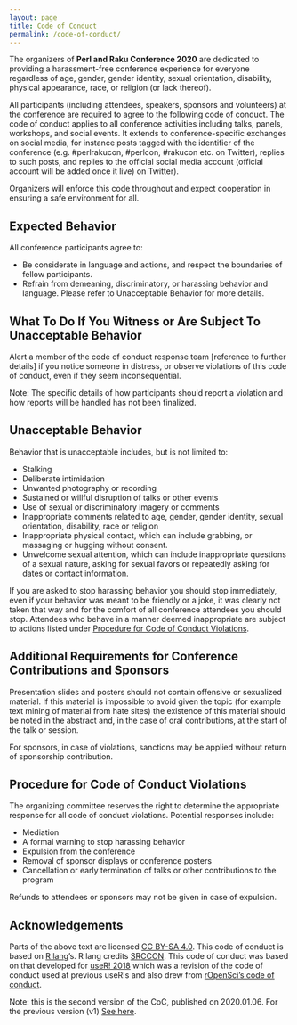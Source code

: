 ```yaml
---
layout: page
title: Code of Conduct
permalink: /code-of-conduct/
---
```


The organizers of **Perl and Raku Conference 2020** are dedicated to providing a
harassment-free conference experience for everyone regardless of age, gender,
gender identity, sexual orientation, disability, physical appearance, race, or
religion (or lack thereof).

All participants (including attendees, speakers, sponsors and volunteers) at the
conference are required to agree to the following code of conduct. The code of
conduct applies to all conference activities including talks, panels, workshops,
and social events. It extends to conference-specific exchanges on social media,
for instance posts tagged with the identifier of the conference (e.g.
\#perlrakucon, \#perlcon, \#rakucon etc. on Twitter), replies to such posts, and
replies to the official social media account (official account will be added
once it live) on Twitter).

Organizers will enforce this code throughout and expect cooperation in ensuring
a safe environment for all.

## Expected Behavior

All conference participants agree to:

* Be considerate in language and actions, and respect the boundaries of fellow
participants.
* Refrain from demeaning, discriminatory, or harassing behavior and language.
Please refer to Unacceptable Behavior for more details.

## What To Do If You Witness or Are Subject To Unacceptable Behavior

Alert a member of the code of conduct response team [reference to further
details] if you notice someone in distress, or observe violations of this code
of conduct, even if they seem inconsequential.

Note: The specific details of how participants should report a violation and how
reports will be handled has not been finalized.

## Unacceptable Behavior

Behavior that is unacceptable includes, but is not limited to:

* Stalking
* Deliberate intimidation
* Unwanted photography or recording
* Sustained or willful disruption of talks or other events
* Use of sexual or discriminatory imagery or comments
* Inappropriate comments related to age, gender, gender identity, sexual
orientation, disability, race or religion
* Inappropriate physical contact, which can include grabbing, or massaging or
hugging without consent.
* Unwelcome sexual attention, which can include inappropriate questions of a
sexual nature, asking for sexual favors or repeatedly asking for dates or
contact information.

If you are asked to stop harassing behavior you should stop immediately, even if
your behavior was meant to be friendly or a joke, it was clearly not taken that
way and for the comfort of all conference attendees you should stop.
Attendees who behave in a manner deemed inappropriate are subject to actions
listed under
[Procedure for Code of Conduct Violations](#procedure-for-code-of-conduct-violations).

## Additional Requirements for Conference Contributions and Sponsors

Presentation slides and posters should not contain offensive or sexualized material.
If this material is impossible to avoid given the topic (for example text mining
of material from hate sites)
the existence of this material should be noted in the abstract and, in the case
of oral contributions, at the start of the talk or session.

For sponsors, in case of violations, sanctions may be applied without return of
sponsorship contribution.

## Procedure for Code of Conduct Violations

The organizing committee reserves the right to determine the appropriate response
for all code of conduct violations. Potential responses include:

* Mediation
* A formal warning to stop harassing behavior
* Expulsion from the conference
* Removal of sponsor displays or conference posters
* Cancellation or early termination of talks or other contributions to the program

Refunds to attendees or sponsors may not be given in case of expulsion.

## Acknowledgements

Parts of the above text are licensed [CC BY-SA 4.0](http://creativecommons.org/licenses/by-sa/4.0/).
This code of conduct is based on [R lang](https://www.r-project.org/coc.html)’s. R lang credits [SRCCON](https://srccon.org/conduct/).
This code of conduct was based on that developed for [useR! 2018](https://user2018.r-project.org/code_of_conduct/)
which was a revision of the code of conduct used at previous useR!s and also drew from [rOpenSci’s code of conduct](https://ropensci.org/coc/).

Note: this is the second version of the CoC, published on 2020.01.06. For the previous version (v1) [See here](code-of-conduct-v2).
